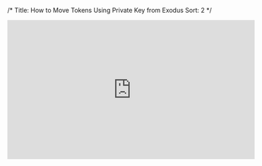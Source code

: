 /*
Title: How to Move Tokens Using Private Key from Exodus
Sort: 2
*/

<iframe width="560" height="315" src="https://www.youtube.com/embed/rmy0qWPVqRc" frameborder="0" allowfullscreen></iframe>